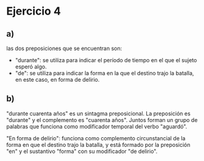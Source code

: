 # Ejercicio 4

## a)
las dos preposiciones que se encuentran son:

  - "durante": se utiliza para indicar el período de tiempo en el que el sujeto esperó algo.
  - "de": se utiliza para indicar la forma en la que el destino trajo la batalla, en este caso, en forma de delirio.

## b)

"durante cuarenta años" es un sintagma preposicional. La preposición es "durante" y el complemento es "cuarenta años". Juntos forman un grupo de palabras que funciona como modificador temporal del verbo "aguardó".

"En forma de delirio": funciona como complemento circunstancial de la forma en que el destino trajo la batalla, y está formado por la preposición "en" y el sustantivo "forma" con su modificador "de delirio".
